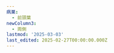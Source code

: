```yaml
---
病巣:
  - 前頭葉
newColumn3:
  - 両側
lastmod: '2025-03-03'
last_edited: 2025-02-27T00:00:00.000Z
---
```



